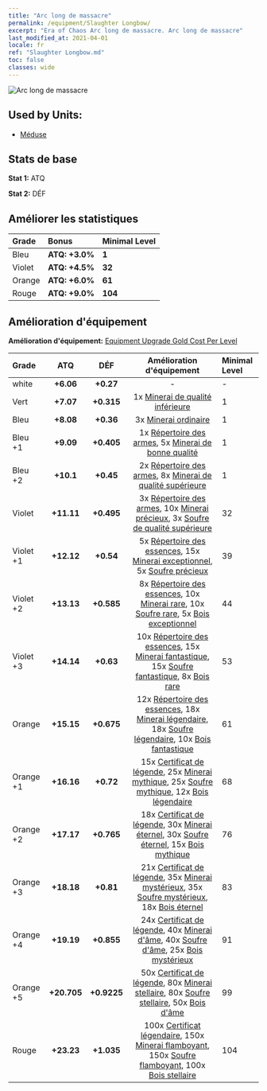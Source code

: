 ```yaml
---
title: "Arc long de massacre"
permalink: /equipment/Slaughter Longbow/
excerpt: "Era of Chaos Arc long de massacre. Arc long de massacre"
last_modified_at: 2021-04-01
locale: fr
ref: "Slaughter Longbow.md"
toc: false
classes: wide
---
```


  ![Arc long de massacre](/images/e/e_7041.png)

## Used by Units:

* [Méduse](/fr/units/Medusa/) 


## Stats de base
 **Stat 1:** ATQ

 **Stat 2:** DÉF

## Améliorer les statistiques

  |     Grade    |   Bonus | Minimal Level | 
  |:-------------|:--------|:--------------| 
  | Bleu | **ATQ: +3.0%** | **1** | 
  | Violet | **ATQ: +4.5%** | **32** | 
  | Orange | **ATQ: +6.0%** | **61** | 
  | Rouge | **ATQ: +9.0%** | **104** | 


## Amélioration d'équipement
 **Amélioration d'équipement:** [Equipment Upgrade Gold Cost Per Level](/equipment/EquipmentUpgradeCostPerLevel/) 

  |          Grade      | ATQ | DÉF | Amélioration d'équipement | Minimal Level |
  |:--------------------|:---------:|:---------:|:----------------:|:--------------|
  | white | **+6.06** | **+0.27** | - | - |
  | Vert | **+7.07** | **+0.315** | 1x [Minerai de qualité inférieure](/fr/Items/mat_1/) | 1 |
  | Bleu | **+8.08** | **+0.36** | 3x [Minerai ordinaire](/fr/Items/mat_6/) | 1 |
  | Bleu +1 | **+9.09** | **+0.405** | 1x [Répertoire des armes](/fr/Items/mat_18/), 5x [Minerai de bonne qualité](/fr/Items/mat_12/) | 1 |
  | Bleu +2 | **+10.1** | **+0.45** | 2x [Répertoire des armes](/fr/Items/mat_25/), 8x [Minerai de qualité supérieure](/fr/Items/mat_19/) | 1 |
  | Violet | **+11.11** | **+0.495** | 3x [Répertoire des armes](/fr/Items/mat_32/), 10x [Minerai précieux](/fr/Items/mat_26/), 3x [Soufre de qualité supérieure](/fr/Items/mat_22/) | 32 |
  | Violet +1 | **+12.12** | **+0.54** | 5x [Répertoire des essences](/fr/Items/mat_39/), 15x [Minerai exceptionnel](/fr/Items/mat_33/), 5x [Soufre précieux](/fr/Items/mat_29/) | 39 |
  | Violet +2 | **+13.13** | **+0.585** | 8x [Répertoire des essences](/fr/Items/mat_46/), 10x [Minerai rare](/fr/Items/mat_40/), 10x [Soufre rare](/fr/Items/mat_43/), 5x [Bois exceptionnel](/fr/Items/mat_34/) | 44 |
  | Violet +3 | **+14.14** | **+0.63** | 10x [Répertoire des essences](/fr/Items/mat_53/), 15x [Minerai fantastique](/fr/Items/mat_47/), 15x [Soufre fantastique](/fr/Items/mat_50/), 8x [Bois rare](/fr/Items/mat_41/) | 53 |
  | Orange | **+15.15** | **+0.675** | 12x [Répertoire des essences](/fr/Items/mat_60/), 18x [Minerai légendaire](/fr/Items/mat_54/), 18x [Soufre légendaire](/fr/Items/mat_57/), 10x [Bois fantastique](/fr/Items/mat_48/) | 61 |
  | Orange +1 | **+16.16** | **+0.72** | 15x [Certificat de légende](/fr/Items/mat_67/), 25x [Minerai mythique](/fr/Items/mat_61/), 25x [Soufre mythique](/fr/Items/mat_64/), 12x [Bois légendaire](/fr/Items/mat_55/) | 68 |
  | Orange +2 | **+17.17** | **+0.765** | 18x [Certificat de légende](/fr/Items/mat_74/), 30x [Minerai éternel](/fr/Items/mat_68/), 30x [Soufre éternel](/fr/Items/mat_71/), 15x [Bois mythique](/fr/Items/mat_62/) | 76 |
  | Orange +3 | **+18.18** | **+0.81** | 21x [Certificat de légende](/fr/Items/mat_81/), 35x [Minerai mystérieux](/fr/Items/mat_75/), 35x [Soufre mystérieux](/fr/Items/mat_78/), 18x [Bois éternel](/fr/Items/mat_69/) | 83 |
  | Orange +4 | **+19.19** | **+0.855** | 24x [Certificat de légende](/fr/Items/mat_88/), 40x [Minerai d'âme](/fr/Items/mat_82/), 40x [Soufre d'âme](/fr/Items/mat_85/), 25x [Bois mystérieux](/fr/Items/mat_76/) | 91 |
  | Orange +5 | **+20.705** | **+0.9225** | 50x [Certificat de légende](/fr/Items/mat_95/), 80x [Minerai stellaire](/fr/Items/mat_89/), 80x [Soufre stellaire](/fr/Items/mat_92/), 50x [Bois d'âme](/fr/Items/mat_83/) | 99 |
  | Rouge | **+23.23** | **+1.035** | 100x [Certificat légendaire](/fr/Items/mat_102/), 150x [Minerai flamboyant](/fr/Items/mat_96/), 150x [Soufre flamboyant](/fr/Items/mat_99/), 100x [Bois stellaire](/fr/Items/mat_90/) | 104 |

